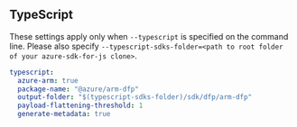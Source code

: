 ## TypeScript

These settings apply only when `--typescript` is specified on the command line.
Please also specify `--typescript-sdks-folder=<path to root folder of your azure-sdk-for-js clone>`.

``` yaml $(typescript)
typescript:
  azure-arm: true
  package-name: "@azure/arm-dfp"
  output-folder: "$(typescript-sdks-folder)/sdk/dfp/arm-dfp"
  payload-flattening-threshold: 1
  generate-metadata: true
```
